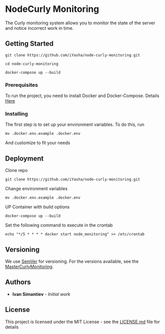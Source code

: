 # NodeCurly Monitoring

The Curly monitoring system allows you to monitor the state of the server and notice incorrect work in time.

## Getting Started

```
git clone https://github.com/iYasha/node-curly-monitoring.git
```
```
cd node-curly-monitoring
```
```
docker-compose up --build
```

### Prerequisites

To run the project, you need to install Docker and Docker-Compose.
Details [Here](https://docs.docker.com/compose/install/)

### Installing

The first step is to set up your environment variables. To do this, run

```
mv .docker.env.example .docker.env
```
And customize to fit your needs

## Deployment

Clone repo
```
git clone https://github.com/iYasha/node-curly-monitoring.git
```
Change environment variables
```
mv .docker.env.example .docker.env
```
UP Container with build options
```
docker-compose up --build
```
Set the following command to execute in the crontab
```
echo "*/5 * * * * docker start node_monitoring" >> /etc/crontab
```

## Versioning

We use [SemVer](http://semver.org/) for versioning. For the versions available, see the [MasterCurlyMonitoring](https://github.com/iYasha/master-curly-monitoring/branches/all). 

## Authors

* **Ivan Simantiev** - *Initial work*

## License

This project is licensed under the MIT License - see the [LICENSE.md](LICENSE.md) file for details